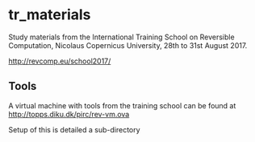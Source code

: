 # tr_materials

Study materials from the International Training School on Reversible Computation, Nicolaus Copernicus University, 28th to 31st August 2017.

http://revcomp.eu/school2017/

## Tools

A virtual machine with tools from the training school can be found at
  http://topps.diku.dk/pirc/rev-vm.ova

Setup of this is detailed a sub-directory
